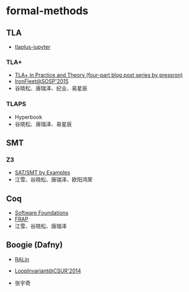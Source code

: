 # formal-methods

## TLA

- [tlaplus-jupyter](https://pypi.org/project/tlaplus-jupyter/)

### TLA+

- [TLA+ in Practice and Theory (four-part blog post series by pressron)](https://pron.github.io/posts/tlaplus_part1)
- [IronFleet@SOSP'2015](https://dl.acm.org/doi/10.1145/2815400.2815428)
- 谷晓松、唐瑞泽、纪业、易星辰

### TLAPS

- Hyperbook
- 谷晓松、唐瑞泽、易星辰

## SMT

### Z3

- [SAT/SMT by Examples](https://yurichev.com/SAT_SMT.html)
- 江雪、谷晓松、唐瑞泽、欧阳鸿荣

## Coq

- [Software Foundations](https://softwarefoundations.cis.upenn.edu/)
- [FRAP](https://github.com/achlipala/frap)
- 江雪、谷晓松、唐瑞泽

## Boogie (Dafny)

- [RALin]()

- [LoopInvariant@CSUR'2014](https://dl.acm.org/doi/10.1145/2506375)
- 张宇奇

